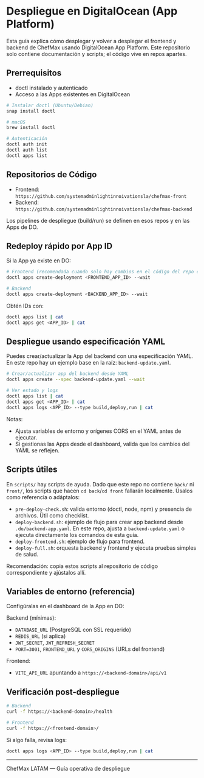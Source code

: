 # Despliegue en DigitalOcean (App Platform)

Esta guía explica cómo desplegar y volver a desplegar el frontend y backend de ChefMax usando DigitalOcean App Platform. Este repositorio solo contiene documentación y scripts; el código vive en repos apartes.

## Prerrequisitos

- doctl instalado y autenticado
- Acceso a las Apps existentes en DigitalOcean

```bash
# Instalar doctl (Ubuntu/Debian)
snap install doctl

# macOS
brew install doctl

# Autenticación
doctl auth init
doctl auth list
doctl apps list
```

## Repositorios de Código

- Frontend: `https://github.com/systemadminlightinnoivationsla/chefmax-front`
- Backend: `https://github.com/systemadminlightinnoivationsla/chefmax-backend`

Los pipelines de despliegue (build/run) se definen en esos repos y en las Apps de DO.

## Redeploy rápido por App ID

Si la App ya existe en DO:

```bash
# Frontend (recomendada cuando solo hay cambios en el código del repo conectado)
doctl apps create-deployment <FRONTEND_APP_ID> --wait

# Backend
doctl apps create-deployment <BACKEND_APP_ID> --wait
```

Obtén IDs con:

```bash
doctl apps list | cat
doctl apps get <APP_ID> | cat
```

## Despliegue usando especificación YAML

Puedes crear/actualizar la App del backend con una especificación YAML. En este repo hay un ejemplo base en la raíz: `backend-update.yaml`.

```bash
# Crear/actualizar app del backend desde YAML
doctl apps create --spec backend-update.yaml --wait

# Ver estado y logs
doctl apps list | cat
doctl apps get <APP_ID> | cat
doctl apps logs <APP_ID> --type build,deploy,run | cat
```

Notas:
- Ajusta variables de entorno y orígenes CORS en el YAML antes de ejecutar.
- Si gestionas las Apps desde el dashboard, valida que los cambios del YAML se reflejen.

## Scripts útiles

En `scripts/` hay scripts de ayuda. Dado que este repo no contiene `back/` ni `front/`, los scripts que hacen `cd back`/`cd front` fallarán localmente. Úsalos como referencia o adáptalos:

- `pre-deploy-check.sh`: valida entorno (doctl, node, npm) y presencia de archivos. Útil como checklist.
- `deploy-backend.sh`: ejemplo de flujo para crear app backend desde `.do/backend-app.yaml`. En este repo, ajusta a `backend-update.yaml` o ejecuta directamente los comandos de esta guía.
- `deploy-frontend.sh`: ejemplo de flujo para frontend.
- `deploy-full.sh`: orquesta backend y frontend y ejecuta pruebas simples de salud.

Recomendación: copia estos scripts al repositorio de código correspondiente y ajústalos allí.

## Variables de entorno (referencia)

Configúralas en el dashboard de la App en DO:

Backend (mínimas):
- `DATABASE_URL` (PostgreSQL con SSL requerido)
- `REDIS_URL` (si aplica)
- `JWT_SECRET`, `JWT_REFRESH_SECRET`
- `PORT=3001`, `FRONTEND_URL` y `CORS_ORIGINS` (URLs del frontend)

Frontend:
- `VITE_API_URL` apuntando a `https://<backend-domain>/api/v1`

## Verificación post-despliegue

```bash
# Backend
curl -f https://<backend-domain>/health

# Frontend
curl -f https://<frontend-domain>/
```

Si algo falla, revisa logs:

```bash
doctl apps logs <APP_ID> --type build,deploy,run | cat
```

---

ChefMax LATAM — Guía operativa de despliegue

